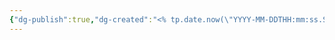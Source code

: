 ```yaml
---
{"dg-publish":true,"dg-created":"<% tp.date.now(\"YYYY-MM-DDTHH:mm:ss.SSS+08:00\") %>","tags":[""],"permalink":"/zob-config/template/base/","dgPassFrontmatter":true,"created":"<% tp.date.now(\"YYYY-MM-DDTHH:mm:ss.SSS+08:00\") %>","updated":""}
---
```

